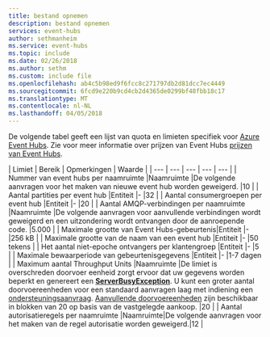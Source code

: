 ```yaml
---
title: bestand opnemen
description: bestand opnemen
services: event-hubs
author: sethmanheim
ms.service: event-hubs
ms.topic: include
ms.date: 02/26/2018
ms.author: sethm
ms.custom: include file
ms.openlocfilehash: ab4c5b98ed9f6fcc8c271797db2d81dcc7ec4449
ms.sourcegitcommit: 6fcd9e220b9cd4cb2d4365de0299bf48fbb18c17
ms.translationtype: MT
ms.contentlocale: nl-NL
ms.lasthandoff: 04/05/2018
---
```

De volgende tabel geeft een lijst van quota en limieten specifiek voor [Azure Event Hubs](https://azure.microsoft.com/services/event-hubs/). Zie voor meer informatie over prijzen van Event Hubs [prijzen van Event Hubs](https://azure.microsoft.com/pricing/details/event-hubs/).

| Limiet | Bereik | Opmerkingen | Waarde |
| --- | --- | --- | --- | --- |
| Nummer van event hubs per naamruimte |Naamruimte |De volgende aanvragen voor het maken van nieuwe event hub worden geweigerd. |10 |
| Aantal partities per event hub |Entiteit |- |32 |
| Aantal consumergroepen per event hub |Entiteit |- |20 |
| Aantal AMQP-verbindingen per naamruimte |Naamruimte |De volgende aanvragen voor aanvullende verbindingen wordt geweigerd en een uitzondering wordt ontvangen door de aanroepende code. |5.000 |
| Maximale grootte van Event Hubs-gebeurtenis|Entiteit |- |256 kB |
| Maximale grootte van de naam van een event hub |Entiteit |- |50 tekens |
| Het aantal niet-epoche ontvangers per klantengroep |Entiteit |- |5 |
| Maximale bewaarperiode van gebeurtenisgegevens |Entiteit |- |1-7 dagen |
| Maximum aantal Throughput Units |Naamruimte |De limiet is overschreden doorvoer eenheid zorgt ervoor dat uw gegevens worden beperkt en genereert een  **[ServerBusyException](/dotnet/api/microsoft.servicebus.messaging.serverbusyexception)**. U kunt een groter aantal doorvoereenheden voor een standaard aanvragen laag met indiening een [ondersteuningsaanvraag](/azure/azure-supportability/how-to-create-azure-support-request). [Aanvullende doorvoereenheden](../articles/event-hubs/event-hubs-auto-inflate.md) zijn beschikbaar in blokken van 20 op basis van de vastgelegde aankoop. |20 |
| Aantal autorisatieregels per naamruimte |Naamruimte|De volgende aanvragen voor het maken van de regel autorisatie worden geweigerd.|12 |
